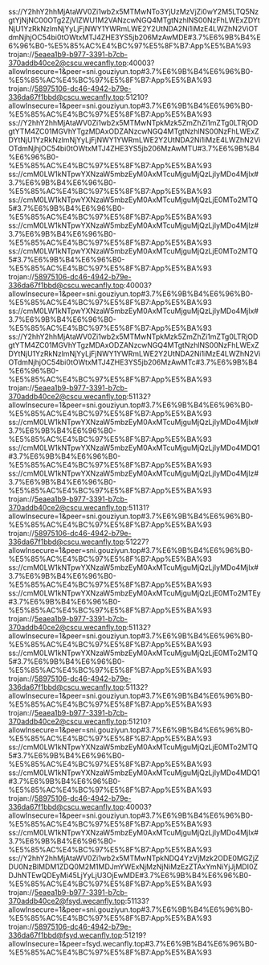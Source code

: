 ss://Y2hhY2hhMjAtaWV0Zi1wb2x5MTMwNTo3YjUzMzVjZi0wY2M5LTQ5NzgtYjNjNC00OTg2ZjVlZWU1M2VANzcwNGQ4MTgtNzhlNS00NzFhLWExZDYtNjU1YzRkNzlmNjYyLjFjNWY1YWRmLWE2Y2UtNDA2Ni1iMzE4LWZhN2ViOTdmNjhjOC54bi0tOWtxMTJ4ZHE3YS5jb206MzAwMDE#3.7%E6%9B%B4%E6%96%B0-%E5%85%AC%E4%BC%97%E5%8F%B7:App%E5%BA%93 
trojan://5eaea1b9-b977-3391-b7cb-370addb40ce2@cscu.wecanfly.top:40003?allowInsecure=1&peer=sni.gouziyun.top#3.7%E6%9B%B4%E6%96%B0-%E5%85%AC%E4%BC%97%E5%8F%B7:App%E5%BA%93 
trojan://58975106-dc46-4942-b79e-336da67f1bbd@cscu.wecanfly.top:51210?allowInsecure=1&peer=sni.gouziyun.top#3.7%E6%9B%B4%E6%96%B0-%E5%85%AC%E4%BC%97%E5%8F%B7:App%E5%BA%93 
ss://Y2hhY2hhMjAtaWV0Zi1wb2x5MTMwNTpkMzk5ZmZhZi1mZTg0LTRjODgtYTM4ZC01MGVhYTgzMDAxODZANzcwNGQ4MTgtNzhlNS00NzFhLWExZDYtNjU1YzRkNzlmNjYyLjFjNWY1YWRmLWE2Y2UtNDA2Ni1iMzE4LWZhN2ViOTdmNjhjOC54bi0tOWtxMTJ4ZHE3YS5jb206MzAwMTU#3.7%E6%9B%B4%E6%96%B0-%E5%85%AC%E4%BC%97%E5%8F%B7:App%E5%BA%93 
ss://cmM0LW1kNTpwYXNzaW5mbzEyM0AxMTcuMjguMjQzLjIyMDo4MjIx#3.7%E6%9B%B4%E6%96%B0-%E5%85%AC%E4%BC%97%E5%8F%B7:App%E5%BA%93 
ss://cmM0LW1kNTpwYXNzaW5mbzEyM0AxMTcuMjguMjQzLjE0MTo2MTQ5#3.7%E6%9B%B4%E6%96%B0-%E5%85%AC%E4%BC%97%E5%8F%B7:App%E5%BA%93 
ss://cmM0LW1kNTpwYXNzaW5mbzEyM0AxMTcuMjguMjQzLjIyMDo4MjIz#3.7%E6%9B%B4%E6%96%B0-%E5%85%AC%E4%BC%97%E5%8F%B7:App%E5%BA%93 
ss://cmM0LW1kNTpwYXNzaW5mbzEyM0AxMTcuMjguMjQzLjE0MTo2MTQ5#3.7%E6%9B%B4%E6%96%B0-%E5%85%AC%E4%BC%97%E5%8F%B7:App%E5%BA%93 
trojan://58975106-dc46-4942-b79e-336da67f1bbd@cscu.wecanfly.top:40003?allowInsecure=1&peer=sni.gouziyun.top#3.7%E6%9B%B4%E6%96%B0-%E5%85%AC%E4%BC%97%E5%8F%B7:App%E5%BA%93 
ss://cmM0LW1kNTpwYXNzaW5mbzEyM0AxMTcuMjguMjQzLjIyMDo4MjIx#3.7%E6%9B%B4%E6%96%B0-%E5%85%AC%E4%BC%97%E5%8F%B7:App%E5%BA%93
ss://Y2hhY2hhMjAtaWV0Zi1wb2x5MTMwNTpkMzk5ZmZhZi1mZTg0LTRjODgtYTM4ZC01MGVhYTgzMDAxODZANzcwNGQ4MTgtNzhlNS00NzFhLWExZDYtNjU1YzRkNzlmNjYyLjFjNWY1YWRmLWE2Y2UtNDA2Ni1iMzE4LWZhN2ViOTdmNjhjOC54bi0tOWtxMTJ4ZHE3YS5jb206MzAwMTc#3.7%E6%9B%B4%E6%96%B0-%E5%85%AC%E4%BC%97%E5%8F%B7:App%E5%BA%93
trojan://5eaea1b9-b977-3391-b7cb-370addb40ce2@cscu.wecanfly.top:51132?allowInsecure=1&peer=sni.gouziyun.top#3.7%E6%9B%B4%E6%96%B0-%E5%85%AC%E4%BC%97%E5%8F%B7:App%E5%BA%93
ss://cmM0LW1kNTpwYXNzaW5mbzEyM0AxMTcuMjguMjQzLjIyMDo4MjIx#3.7%E6%9B%B4%E6%96%B0-%E5%85%AC%E4%BC%97%E5%8F%B7:App%E5%BA%93
ss://cmM0LW1kNTpwYXNzaW5mbzEyM0AxMTcuMjguMjQzLjIyMDo4MDQ1#3.7%E6%9B%B4%E6%96%B0-%E5%85%AC%E4%BC%97%E5%8F%B7:App%E5%BA%93
ss://cmM0LW1kNTpwYXNzaW5mbzEyM0AxMTcuMjguMjQzLjIyMDo4MjIz#3.7%E6%9B%B4%E6%96%B0-%E5%85%AC%E4%BC%97%E5%8F%B7:App%E5%BA%93
trojan://5eaea1b9-b977-3391-b7cb-370addb40ce2@cscu.wecanfly.top:51131?allowInsecure=1&peer=sni.gouziyun.top#3.7%E6%9B%B4%E6%96%B0-%E5%85%AC%E4%BC%97%E5%8F%B7:App%E5%BA%93
trojan://58975106-dc46-4942-b79e-336da67f1bbd@cscu.wecanfly.top:51227?allowInsecure=1&peer=sni.gouziyun.top#3.7%E6%9B%B4%E6%96%B0-%E5%85%AC%E4%BC%97%E5%8F%B7:App%E5%BA%93
ss://cmM0LW1kNTpwYXNzaW5mbzEyM0AxMTcuMjguMjQzLjIyMDo4MjIx#3.7%E6%9B%B4%E6%96%B0-%E5%85%AC%E4%BC%97%E5%8F%B7:App%E5%BA%93 
ss://cmM0LW1kNTpwYXNzaW5mbzEyM0AxMTcuMjguMjQzLjE0MTo2MTEy#3.7%E6%9B%B4%E6%96%B0-%E5%85%AC%E4%BC%97%E5%8F%B7:App%E5%BA%93
trojan://5eaea1b9-b977-3391-b7cb-370addb40ce2@cscu.wecanfly.top:51132?allowInsecure=1&peer=sni.gouziyun.top#3.7%E6%9B%B4%E6%96%B0-%E5%85%AC%E4%BC%97%E5%8F%B7:App%E5%BA%93
ss://cmM0LW1kNTpwYXNzaW5mbzEyM0AxMTcuMjguMjQzLjE0MTo2MTQ5#3.7%E6%9B%B4%E6%96%B0-%E5%85%AC%E4%BC%97%E5%8F%B7:App%E5%BA%93
trojan://58975106-dc46-4942-b79e-336da67f1bbd@cscu.wecanfly.top:51132?allowInsecure=1&peer=sni.gouziyun.top#3.7%E6%9B%B4%E6%96%B0-%E5%85%AC%E4%BC%97%E5%8F%B7:App%E5%BA%93
trojan://5eaea1b9-b977-3391-b7cb-370addb40ce2@cscu.wecanfly.top:51210?allowInsecure=1&peer=sni.gouziyun.top#3.7%E6%9B%B4%E6%96%B0-%E5%85%AC%E4%BC%97%E5%8F%B7:App%E5%BA%93
ss://cmM0LW1kNTpwYXNzaW5mbzEyM0AxMTcuMjguMjQzLjE0MTo2MTQ5#3.7%E6%9B%B4%E6%96%B0-%E5%85%AC%E4%BC%97%E5%8F%B7:App%E5%BA%93
ss://cmM0LW1kNTpwYXNzaW5mbzEyM0AxMTcuMjguMjQzLjIyMDo4MDQ1#3.7%E6%9B%B4%E6%96%B0-%E5%85%AC%E4%BC%97%E5%8F%B7:App%E5%BA%93
trojan://58975106-dc46-4942-b79e-336da67f1bbd@cscu.wecanfly.top:40003?allowInsecure=1&peer=sni.gouziyun.top#3.7%E6%9B%B4%E6%96%B0-%E5%85%AC%E4%BC%97%E5%8F%B7:App%E5%BA%93
ss://cmM0LW1kNTpwYXNzaW5mbzEyM0AxMTcuMjguMjQzLjIyMDo4MjIx#3.7%E6%9B%B4%E6%96%B0-%E5%85%AC%E4%BC%97%E5%8F%B7:App%E5%BA%93
ss://Y2hhY2hhMjAtaWV0Zi1wb2x5MTMwNTpkNDQ4YzVjMzk2ODE0MGZjZDU0NzBlMDM1ZDQ0M2M1MDJmYWExNjMzNjNiMzEzZTAxYmNiYjJjMDI0ZDJhNTEwQDEyMi45LjYyLjU3OjEwMDE#3.7%E6%9B%B4%E6%96%B0-%E5%85%AC%E4%BC%97%E5%8F%B7:App%E5%BA%93
trojan://5eaea1b9-b977-3391-b7cb-370addb40ce2@fsyd.wecanfly.top:51133?allowInsecure=1&peer=sni.gouziyun.top#3.7%E6%9B%B4%E6%96%B0-%E5%85%AC%E4%BC%97%E5%8F%B7:App%E5%BA%93
trojan://58975106-dc46-4942-b79e-336da67f1bbd@fsyd.wecanfly.top:51219?allowInsecure=1&peer=fsyd.wecanfly.top#3.7%E6%9B%B4%E6%96%B0-%E5%85%AC%E4%BC%97%E5%8F%B7:App%E5%BA%93
